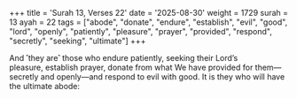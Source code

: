 +++
title = 'Surah 13, Verses 22'
date = '2025-08-30'
weight = 1729
surah = 13
ayah = 22
tags = ["abode", "donate", "endure", "establish", "evil", "good", "lord", "openly", "patiently", "pleasure", "prayer", "provided", "respond", "secretly", "seeking", "ultimate"]
+++

And ˹they are˺ those who endure patiently, seeking their Lord’s pleasure, establish prayer, donate from what We have provided for them—secretly and openly—and respond to evil with good. It is they who will have the ultimate abode: